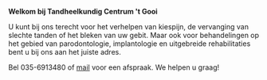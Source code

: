 **Welkom bij Tandheelkundig Centrum 't Gooi**

U kunt bij ons terecht voor het verhelpen van kiespijn, de vervanging van slechte tanden of het bleken van uw gebit. Maar ook voor behandelingen op het gebied van parodontologie, implantologie en uitgebreide rehabilitaties bent u bij ons aan het juiste adres.

Bel 035-6913480 of [mail](afspraak@tandartsgooi.nl) voor een afspraak. We helpen u graag!
